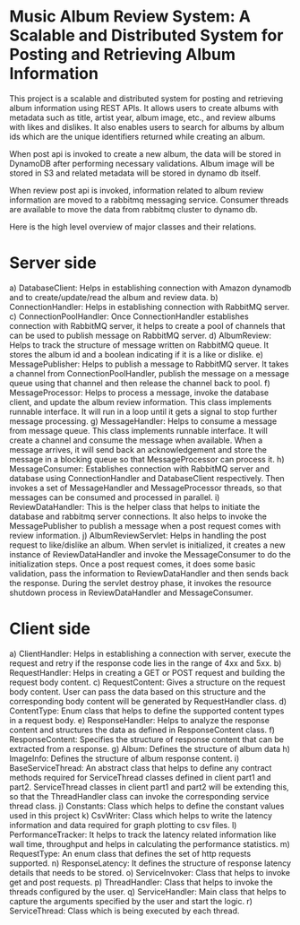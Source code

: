# Music Album Review System: A Scalable and Distributed System for Posting and Retrieving Album Information

This project is a scalable and distributed system for posting and retrieving album information using REST APIs. It allows users to create albums with metadata such as title, artist year, album image, etc., and review albums with likes and dislikes. It also enables users to search for albums by album ids which are the unique identifiers returned while creating an album. 

When post api is invoked to create a new album, the data will be stored in DynamoDB after performing necessary validations. Album image will be stored in S3 and related metadata will be stored in dynamo db itself.

When review post api is invoked, information related to album review information are moved to a rabbitmq messaging service. Consumer threads are available to move the data from rabbitmq cluster to dynamo db.

Here is the high level overview of major classes and their relations.
# Server side
a)	DatabaseClient: Helps in establishing connection with Amazon dynamodb and to create/update/read the album and review data.
b)	ConnectionHandler: Helps in establishing connection with RabbitMQ server.
c)	ConnectionPoolHandler: Once ConnectionHandler establishes connection with RabbitMQ server, it helps to create a pool of channels that can be used to publish message on RabbitMQ server. 
d)	AlbumReview: Helps to track the structure of message written on RabbitMQ queue. It stores the album id and a boolean indicating if it is a like or dislike.
e)	MessagePublisher: Helps to publish a message to RabbitMQ server. It takes a channel from ConnectionPoolHandler, publish the message on a message queue using that channel and then release the channel back to pool.
f)	MessageProcessor: Helps to process a message, invoke the database client, and update the album review information. This class implements runnable interface. It will run in a loop until it gets a signal to stop further message processing.
g)	MessageHandler: Helps to consume a message from message queue. This class implements runnable interface. It will create a channel and consume the message when available. When a message arrives, it will send back an acknowledgement and store the message in a blocking queue so that MessageProcessor can process it.
h)	MessageConsumer: Establishes connection with RabbitMQ server and database using ConnectionHandler and DatabaseClient respectively. Then invokes a set of MessageHandler and MessageProcessor threads, so that messages can be consumed and processed in parallel.
i)	ReviewDataHandler: This is the helper class that helps to initiate the database and rabbitmq server connections. It also helps to invoke the MessagePublisher to publish a message when a post request comes with review information.
j)	AlbumReviewServlet: Helps in handling the post request to like/dislike an album. When servlet is initialized, it creates a new instance of ReviewDataHandler and invoke the MessageConsumer to do the initialization steps. Once a post request comes, it does some basic validation, pass the information to ReviewDataHandler and then sends back the response. During the servlet destroy phase, it invokes the resource shutdown process in ReviewDataHandler and MessageConsumer.

# Client side
a)	ClientHandler: Helps in establishing a connection with server, execute the request and retry if the response code lies in the range of 4xx and 5xx.
b)	RequestHandler: Helps in creating a GET or POST request and building the request body content.
c)	RequestContent: Gives a structure on the request body content. User can pass the data based on this structure and the corresponding body content will be generated by RequestHandler class.
d)	ContentType: Enum class that helps to define the supported content types in a request body.
e)	ResponseHandler: Helps to analyze the response content and structures the data as defined in ResponseContent class.
f)	ResponseContent: Specifies the structure of response content that can be extracted from a response.
g)	Album: Defines the structure of album data
h)	ImageInfo: Defines the structure of album response content.
i)	BaseServiceThread: An abstract class that helps to define any contract methods required for ServiceThread classes defined in client part1 and part2. ServiceThread classes in client part1 and part2 will be extending this, so that the ThreadHandler class can invoke the corresponding service thread class.
j)	Constants: Class which helps to define the constant values used in this project
k)	CsvWriter: Class which helps to write the latency information and data required for graph plotting to csv files.
l)	PerformanceTracker: It helps to track the latency related information like wall time, throughput and helps in calculating the performance statistics.
m)	RequestType: An enum class that defines the set of http requests supported.
n)	ResponseLatency: It defines the structure of response latency details that needs to be stored.
o)	ServiceInvoker: Class that helps to invoke get and post requests.
p)	ThreadHandler: Class that helps to invoke the threads configured by the user.
q)	ServiceHandler: Main class that helps to capture the arguments specified by the user and start the logic.
r)	ServiceThread: Class which is being executed by each thread.
